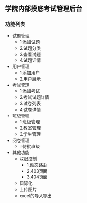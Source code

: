 ## 学院内部摸底考试管理后台
### 功能列表
- 试题管理
  - 1.添加试题
  - 2.试题分类
  - 3.查看试题
  - 4.试题详情
- 用户管理
    - 1.添加用户
    - 2.用户展示
- 考试管理
    - 1.添加考试
    - 2.考试试题详情
    - 3.试卷列表
    - 4.试卷详情
- 班级管理
    - 1.班级管理
    - 2.教室管理
    - 3.学生管理
- 阅卷管理
    - 1.待批班级
- 其他功能
    - 权限控制
        - 1.动态路由
        - 2.403页面
        - 3.404页面
    - 国际化
    - 上传图片
    - excel的导入导出